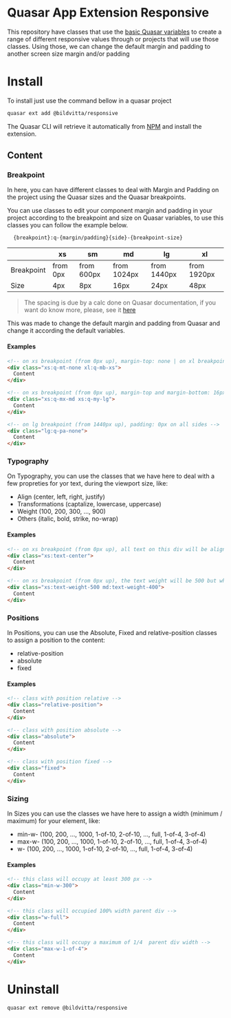 # Quasar App Extension Responsive

This repository have classes that use the [basic Quasar variables](https://quasar.dev/style/sass-scss-variables#Variables-list) to create a range of different responsive values through or projects that will use those classes.
Using those, we can change the default margin and padding to another screen size margin and/or padding

# Install

To install just use the command bellow in a quasar project

```bash
quasar ext add @bildvitta/responsive
```

The Quasar CLI will retrieve it automatically from [NPM](https://www.npmjs.com/package/@bildvitta/quasar-app-extension-responsive) and install the extension.

## Content

### Breakpoint

In here, you can have different classes to deal with Margin and Padding on the project using the Quasar sizes and the Quasar breakpoints.

You can use classes to edit your component margin and padding in your project according to the breakpoint and size on Quasar variables, to use this classes you can follow the example below.

```
  {breakpoint}:q-{margin/padding}{side}-{breakpoint-size}
```

|            | xs       | sm         | md          | lg          | xl          |
| ---------- | -------- | ---------- | ----------- | ----------- | ----------- |
| Breakpoint | from 0px | from 600px | from 1024px | from 1440px | from 1920px |
| Size       | 4px      | 8px        | 16px        | 24px        | 48px        |

> The spacing is due by a calc done on Quasar documentation, if you want do know more, please, see it [here](https://quasar.dev/style/sass-scss-variables#Variables-list)

This was made to change the default margin and padding from Quasar and change it according the default variables.

#### Examples

```html
<!-- on xs breakpoint (from 0px up), margin-top: none | on xl breakpoint (from 1920px), margin-bottom: 4px (xs breakpoint size) -->
<div class="xs:q-mt-none xl:q-mb-xs">
  Content
</div>
```

```html
<!-- on xs breakpoint (from 0px up), margin-top and margin-bottom: 16px (md size ) | on xs breakpoint (from 0px up), margin-left and margin-right: 24px (lg size)-->
<div class="xs:q-mx-md xs:q-my-lg">
  Content
</div>
```

```html
<!-- on lg breakpoint (from 1440px up), padding: 0px on all sides -->
<div class="lg:q-pa-none">
  Content
</div>
```

### Typography

On Typography, you can use the classes that we have here to deal with a few propreties for yor text, during the viewport size, like:

- Align (center, left, right, justify)
- Transformations (captalize, lowercase, uppercase)
- Weight (100, 200, 300, ..., 900)
- Others (italic, bold, strike, no-wrap)

#### Examples

```html
<!-- on xs breakpoint (from 0px up), all text on this div will be align center -->
<div class="xs:text-center">
  Content
</div>
```

```html
<!-- on xs breakpoint (from 0px up), the text weight will be 500 but when the screen gets on md it gets down to 400 -->
<div class="xs:text-weight-500 md:text-weight-400">
  Content
</div>
```

### Positions

In Positions, you can use the Absolute, Fixed and relative-position classes to assign a position to the content:

- relative-position
- absolute
- fixed

#### Examples

```html
<!-- class with position relative -->
<div class="relative-position">
  Content
</div>
```

```html
<!-- class with position absolute -->
<div class="absolute">
  Content
</div>
```

```html
<!-- class with position fixed -->
<div class="fixed">
  Content
</div>
```

### Sizing

In Sizes you can use the classes we have here to assign a width (minimum / maximum) for your element, like:

- min-w- (100, 200, ..., 1000, 1-of-10, 2-of-10, ..., full, 1-of-4, 3-of-4)
- max-w- (100, 200, ..., 1000, 1-of-10, 2-of-10, ..., full, 1-of-4, 3-of-4)
- w- (100, 200, ..., 1000, 1-of-10, 2-of-10, ..., full, 1-of-4, 3-of-4)


#### Examples

```html
<!-- this class will occupy at least 300 px -->
<div class="min-w-300">
  Content
</div>
```

```html
<!-- this class will occupied 100% width parent div -->
<div class="w-full">
  Content
</div>
```

```html
<!-- this class will occupy a maximum of 1/4  parent div width -->
<div class="max-w-1-of-4">
  Content
</div>
```

# Uninstall

```bash
quasar ext remove @bildvitta/responsive
```

